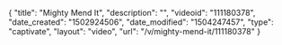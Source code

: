 {
    "title": "Mighty Mend It",
    "description": "",
    "videoid": "111180378",
    "date_created": "1502924506",
    "date_modified": "1504247457",
    "type": "captivate",
    "layout": "video",
    "url": "\/v\/mighty-mend-it\/111180378"
}
